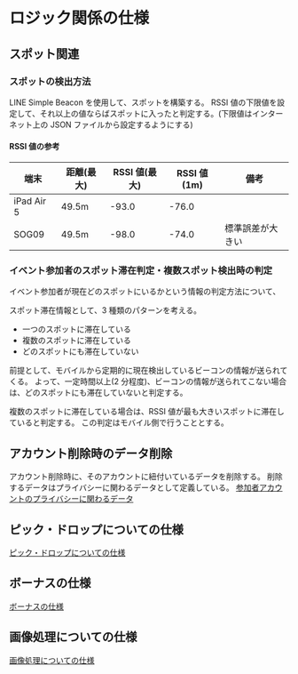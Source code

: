 # ロジック関係の仕様

## スポット関連

### スポットの検出方法

LINE Simple Beacon を使用して、スポットを構築する。
RSSI 値の下限値を設定して、それ以上の値ならばスポットに入ったと判定する。(下限値はインターネット上の JSON ファイルから設定するようにする)

#### RSSI 値の参考

| 端末       | 距離(最大) | RSSI 値(最大) | RSSI 値(1m) | 備考             |
| ---------- | ---------- | ------------- | ----------- | ---------------- |
| iPad Air 5 | 49.5m      | -93.0         | -76.0       |                  |
| SOG09      | 49.5m      | -98.0         | -74.0       | 標準誤差が大きい |

### イベント参加者のスポット滞在判定・複数スポット検出時の判定

イベント参加者が現在どのスポットにいるかという情報の判定方法について、

スポット滞在情報として、3 種類のパターンを考える。

- 一つのスポットに滞在している
- 複数のスポットに滞在している
- どのスポットにも滞在していない

前提として、モバイルから定期的に現在検出しているビーコンの情報が送られてくる。
よって、一定時間以上(2 分程度)、ビーコンの情報が送られてこない場合は、どのスポットにも滞在していないと判定する。

複数のスポットに滞在している場合は、RSSI 値が最も大きいスポットに滞在していると判定する。
この判定はモバイル側で行うこととする。

## アカウント削除時のデータ削除

アカウント削除時に、そのアカウントに紐付いているデータを削除する。
削除するデータはプライバシーに関わるデータとして定義している。
[参加者アカウントのプライバシーに関わるデータ](./data.md#プライバシーに関わるデータ)

## ピック・ドロップについての仕様

[ピック・ドロップについての仕様](./pick_drop.md)

## ボーナスの仕様

[ボーナスの仕様](./bonus.md)

## 画像処理についての仕様

[画像処理についての仕様](./image.md)
